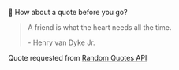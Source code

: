 📣 How about a quote before you go?

> A friend is what the heart needs all the time.
>
> <p>- Henry van Dyke Jr.</p>

Quote requested from [Random Quotes API](https://github.com/lukePeavey/quotable)
